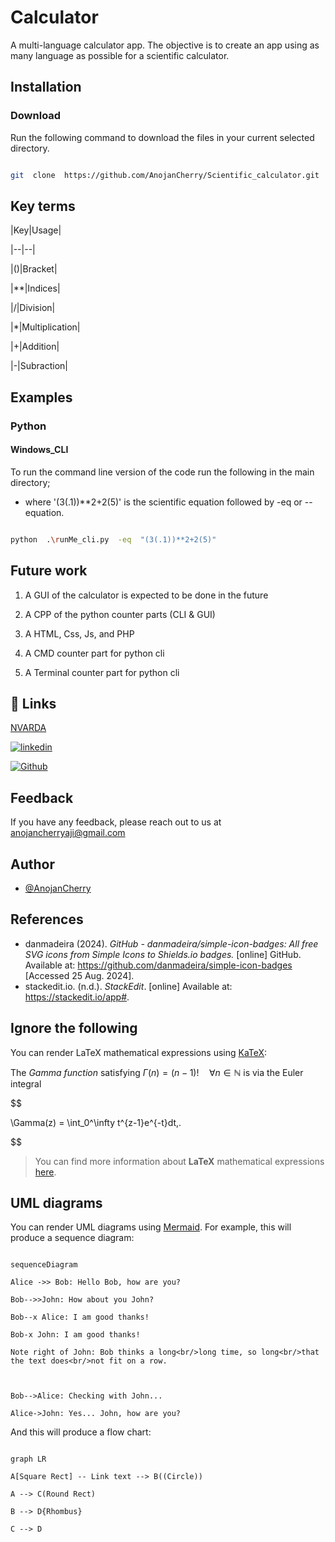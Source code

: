 
  

# Calculator

  

A multi-language calculator app. The objective is to create an app using as many language as possible for a scientific calculator.

  
  

## Installation

  

### Download

  

Run the following command to download the files in your current selected directory.

  

```bash

git  clone  https://github.com/AnojanCherry/Scientific_calculator.git

```

  

## Key terms

|Key|Usage|

|--|--|

|()|Bracket|

|**|Indices|

|/|Division|

|*|Multiplication|

|+|Addition|

|-|Subraction|

  

## Examples

  

### Python

#### Windows_CLI

To run the command line version of the code run the following in the main directory;

- where '(3(.1))**2+2(5)' is the scientific equation followed by -eq or --equation.

```bash

python  .\runMe_cli.py  -eq  "(3(.1))**2+2(5)"

```

  
  

## Future work

  

1. A GUI of the calculator is expected to be done in the future

2. A CPP of the python counter parts (CLI & GUI)

3. A HTML, Css, Js, and PHP

4. A CMD counter part for python cli

5. A Terminal counter part for python cli

  
  

## 🔗 Links

[NVARDA](http://nvarda.com/)

[![linkedin](https://img.shields.io/badge/linkedin-%230A66C2.svg?&style=for-the-badge&logo=linkedin&logoColor=white)](https://www.linkedin.com/in/ranojan/)

[![Github](https://img.shields.io/badge/github-%23181717.svg?&style=for-the-badge&logo=github&logoColor=white)](https://github.com/AnojanCherry)

  
  

## Feedback

  

If you have any feedback, please reach out to us at anojancherryaji@gmail.com

  
  

## Author

  

- [@AnojanCherry](https://github.com/AnojanCherry)

  
## References

- danmadeira (2024). _GitHub - danmadeira/simple-icon-badges: All free SVG icons from Simple Icons to Shields.io badges._ [online] GitHub. Available at: https://github.com/danmadeira/simple-icon-badges [Accessed 25 Aug. 2024].
- stackedit.io. (n.d.).  _StackEdit_. [online] Available at: https://stackedit.io/app#.
  

## Ignore the following

  

You can render LaTeX mathematical expressions using [KaTeX](https://khan.github.io/KaTeX/):

  

The *Gamma function* satisfying $\Gamma(n) = (n-1)!\quad\forall n\in\mathbb N$ is via the Euler integral

  

$$

\Gamma(z) = \int_0^\infty t^{z-1}e^{-t}dt\,.

$$

  

> You can find more information about **LaTeX** mathematical expressions [here](http://meta.math.stackexchange.com/questions/5020/mathjax-basic-tutorial-and-quick-reference).

  
  

## UML diagrams

  

You can render UML diagrams using [Mermaid](https://mermaidjs.github.io/). For example, this will produce a sequence diagram:

  

```mermaid

sequenceDiagram

Alice ->> Bob: Hello Bob, how are you?

Bob-->>John: How about you John?

Bob--x Alice: I am good thanks!

Bob-x John: I am good thanks!

Note right of John: Bob thinks a long<br/>long time, so long<br/>that the text does<br/>not fit on a row.

  

Bob-->Alice: Checking with John...

Alice->John: Yes... John, how are you?

```

  

And this will produce a flow chart:

  

```mermaid

graph LR

A[Square Rect] -- Link text --> B((Circle))

A --> C(Round Rect)

B --> D{Rhombus}

C --> D

```